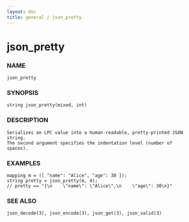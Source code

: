 ```yaml
---
layout: doc
title: general / json_pretty
---
```

# json_pretty

### NAME

    json_pretty

### SYNOPSIS

    string json_pretty(mixed, int)

### DESCRIPTION

    Serializes an LPC value into a human-readable, pretty-printed JSON string.
    The second argument specifies the indentation level (number of spaces).

### EXAMPLES

    mapping m = ([ "name": "Alice", "age": 30 ]);
    string pretty = json_pretty(m, 4);
    // pretty == "{\n    \"name\": \"Alice\",\n    \"age\": 30\n}"

### SEE ALSO

    json_decode(3), json_encode(3), json_get(3), json_valid(3)
